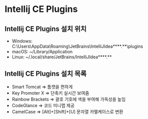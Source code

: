 # Intellij CE Plugins

## Intellij CE Plugins 설치 위치 

* Windows: C:\Users<user>\AppData\Roaming\JetBrains\IntelliJIdea****.**\plugins
* macOS: ~/Library/Application
* Linux: ~/.local/share/JetBrains/IntelliJIdea****.**

## Intellij CE Plugins 설치 목록

* Smart Tomcat => 톰캣을 편하게
* Key Promoter X => 단축키 실시간 보여줌
* Rainbow Brackets => 괄호 기호에 색을 부여해 가독성을 높임
* CodeGlance => 코드 미니맵 제공
* CamelCase => [Alt]+[Shift]+[U] 문자열 카멜케이스로 변환